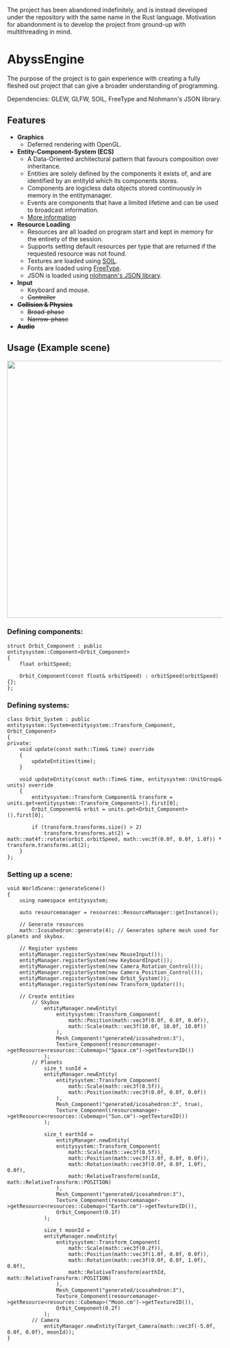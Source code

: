 The project has been abandoned indefinitely, and is instead developed under the repository with the same name in the Rust language.
Motivation for abandonment is to develop the project from ground-up with multithreading in mind.

# AbyssEngine

The purpose of the project is to gain experience with creating a fully fleshed out
project that can give a broader understanding of programming.

Dependencies: GLEW, GLFW, SOIL, FreeType and Nlohmann's JSON library.

## Features
* **Graphics**
    * Deferred rendering with OpenGL.
* **Entity-Component-System (ECS)**
    * A Data-Oriented architectural pattern that favours composition over inheritance.
    * Entities are solely defined by the components it exists of, and are identified by an entityId which its components stores.
    * Components are logicless data objects stored continuously in memory in the entitymanager.
    * Events are components that have a limited lifetime and can be used to broadcast information.
    * [More information](https://github.com/jonaskris/EntitySystem)
* **Resource Loading**
    * Resources are all loaded on program start and kept in memory for the entirety of the session.
    * Supports setting default resources per type that are returned if the requested resource was not found.
    * Textures are loaded using [SOIL](https://www.lonesock.net/soil.html).
    * Fonts are loaded using [FreeType](https://www.freetype.org/).
    * JSON is loaded using [nlohmann's JSON library](https://github.com/nlohmann/json).
* **Input**
    * Keyboard and mouse.
    * ~~Controller~~
* **~~Collision & Physics~~**
    * ~~Broad-phase~~
    * ~~Narrow-phase~~
* **~~Audio~~**
## Usage (Example scene)
<img src="Solar_system_scene.gif?raw=true" width="600px">

### Defining components:

```
struct Orbit_Component : public entitysystem::Component<Orbit_Component>
{
	float orbitSpeed;

	Orbit_Component(const float& orbitSpeed) : orbitSpeed(orbitSpeed) {};
};
```

### Defining systems:

```
class Orbit_System : public entitysystem::System<entitysystem::Transform_Component, Orbit_Component>
{
private:
	void update(const math::Time& time) override
	{
		updateEntities(time);
	}

	void updateEntity(const math::Time& time, entitysystem::UnitGroup& units) override
	{
		entitysystem::Transform_Component& transform = units.get<entitysystem::Transform_Component>().first[0];
		Orbit_Component& orbit = units.get<Orbit_Component>().first[0];

		if (transform.transforms.size() > 2)
			transform.transforms.at(2) = math::mat4f::rotate(orbit.orbitSpeed, math::vec3f(0.0f, 0.0f, 1.0f)) * transform.transforms.at(2);
	}
};
```

### Setting up a scene:

```
void WorldScene::generateScene()
{
	using namespace entitysystem;

	auto resourcemanager = resources::ResourceManager::getInstance();

	// Generate resources
	math::Icosahedron::generate(4); // Generates sphere mesh used for planets and skybox.

	// Register systems
	entityManager.registerSystem(new MouseInput());
	entityManager.registerSystem(new KeyboardInput());
	entityManager.registerSystem(new Camera_Rotation_Control());
	entityManager.registerSystem(new Camera_Position_Control());
	entityManager.registerSystem(new Orbit_System());
	entityManager.registerSystem(new Transform_Updater());

	// Create entities
		// Skybox
			entityManager.newEntity(																		
				entitysystem::Transform_Component(
					math::Position(math::vec3f(0.0f, 0.0f, 0.0f)),
					math::Scale(math::vec3f(10.0f, 10.0f, 10.0f))
				),
				Mesh_Component("generated/icosahedron:3"),
				Texture_Component(resourcemanager->getResource<resources::Cubemap>("Space.cm")->getTextureID())
			);
		// Planets
			size_t sunId =
			entityManager.newEntity(
				entitysystem::Transform_Component(
					math::Scale(math::vec3f(0.5f)),
					math::Position(math::vec3f(0.0f, 0.0f, 0.0f))
				),
				Mesh_Component("generated/icosahedron:3", true),												
				Texture_Component(resourcemanager->getResource<resources::Cubemap>("Sun.cm")->getTextureID())
			);
							
			size_t earthId =
				entityManager.newEntity(																			
				entitysystem::Transform_Component(
					math::Scale(math::vec3f(0.5f)),
					math::Position(math::vec3f(3.0f, 0.0f, 0.0f)),
					math::Rotation(math::vec3f(0.0f, 0.0f, 1.0f), 0.0f),
					math::RelativeTransform(sunId, math::RelativeTransform::POSITION)
				),
				Mesh_Component("generated/icosahedron:3"),														
				Texture_Component(resourcemanager->getResource<resources::Cubemap>("Earth.cm")->getTextureID()),
				Orbit_Component(0.1f)
			);

			size_t moonId =
			entityManager.newEntity(																		
				entitysystem::Transform_Component(
					math::Scale(math::vec3f(0.2f)),
					math::Position(math::vec3f(1.0f, 0.0f, 0.0f)),
					math::Rotation(math::vec3f(0.0f, 0.0f, 1.0f), 0.0f),
					math::RelativeTransform(earthId, math::RelativeTransform::POSITION)
				),
				Mesh_Component("generated/icosahedron:3"),														
				Texture_Component(resourcemanager->getResource<resources::Cubemap>("Moon.cm")->getTextureID()), 
				Orbit_Component(0.2f)
			);
		// Camera
			entityManager.newEntity(Target_Camera(math::vec3f(-5.0f, 0.0f, 0.0f), moonId));
}
```
